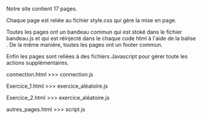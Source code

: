 

Notre site contient 17 pages.

Chaque page est reliée au fichier style.css qui gère la mise en page.

Toutes les pages ont un bandeau commun qui est stoké dans le fichier bandeau.js et qui est réinjecté dans le chaque code html à l'aide de la balise </script>. De la même manière, toutes les pages ont un footer commun.

Enfin les pages sont reliées à des fichiers Javascript pour gérer toute les actions supplémentaires.

connection.html >>> connection.js

Exercice_1.html >>> exercice_aléatoire.js

Exercice_2.html >>> exercice_aléatoire.js

autres_pages.html >>> script.js

